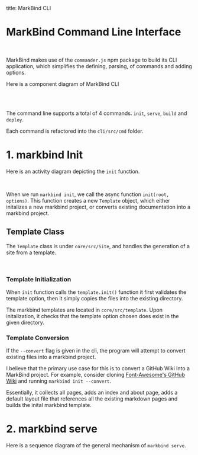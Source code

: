 <frontmatter>
  title: MarkBind CLI
</frontmatter>


# MarkBind Command Line Interface

<br>

MarkBind makes use of the `commander.js` npm package to build its CLI application, which simplifies the defining, parsing, of commands and adding options. 

<box type="tip">

Here is a component diagram of MarkBind CLI

</box>

<puml src="/diagrams/cli/markbind_cli.puml" width=900 />


<br> <br>

The command line supports a total of 4 commands. `init`, `serve`, `build` and `deploy`.

Each command is refactored into the `cli/src/cmd` folder.

# 1. markbind Init

Here is an activity diagram depicting the `init` function. 

<panel header="Activity Diagram - markbind init">

<puml src="/diagrams/cli/init.puml" width=900 />

</panel>

<br>

When we run `markbind init`, we call the async function `init(root, options)`. This function creates a new `Template` object, which either initalizes a new markbind project, or converts existing documentation into a markbind project.

<box type="info">


## Template Class

The `Template` class is under `core/src/Site`, and handles the generation of a site from a template. 

<panel header="Class Diagram - Template">

<puml src="/diagrams/cli/template.puml" width=900 />

</panel>

<br>

### Template Initialization

When `init` function calls the `template.init()` function it first validates the template option, then it simply copies the files into the existing directory. 

The markbind templates are located in `core/src/template`. Upon initalization, it checks that the template option chosen does exist in the given directory.

### Template Conversion

If the `--convert` flag is given in the cli, the program will attempt to convert existing files into a markbind project.

I believe that the primary use case for this is to convert a GitHub Wiki into a MarkBind project. For example, consider cloning [Font-Awesome's GitHub Wiki](https://github.com/fortawesome/font-awesome/wiki) and running `markbind init --convert`.

Essentially, it collects all pages, adds an index and about page, adds a default layout file that references all the existing markdown pages and builds the inital markbind template. 

</box>

# 2. markbind serve


Here is a sequence diagram of the general mechanism of `markbind serve`.

<puml src="/diagrams/cli/serve.puml" width=900 />





















